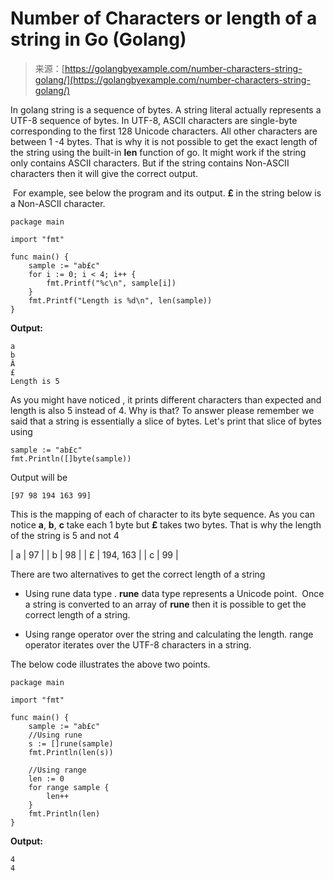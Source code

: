 <!--yml
category: 未分类
date: 2024-10-13 06:14:15
-->

# Number of Characters or length of a string in Go (Golang)

> 来源：[https://golangbyexample.com/number-characters-string-golang/](https://golangbyexample.com/number-characters-string-golang/)

In golang string is a sequence of bytes. A string literal actually represents a UTF-8 sequence of bytes. In UTF-8, ASCII characters are single-byte corresponding to the first 128 Unicode characters. All other characters are between 1 -4 bytes. That is why it is not possible to get the exact length of the string using the built-in **len** function of go. It might work if the string only contains ASCII characters. But if the string contains Non-ASCII characters then it will give the correct output.

 For example, see below the program and its output. **£** in the string below is a Non-ASCII character.

```
package main

import "fmt"

func main() {
    sample := "ab£c"
    for i := 0; i < 4; i++ {
        fmt.Printf("%c\n", sample[i])
    }
    fmt.Printf("Length is %d\n", len(sample))
}
```

**Output:**

```
a
b
Â
£
Length is 5
```

As you might have noticed , it prints different characters than expected and length is also 5 instead of 4\. Why is that? To answer please remember we said that a string is essentially a slice of bytes. Let's print that slice of bytes using

```
sample := "ab£c"
fmt.Println([]byte(sample))
```

Output will be

```
[97 98 194 163 99]
```

This is the mapping of each of character to its byte sequence. As you can notice **a**, **b**, **c** take each 1 byte but **£** takes two bytes. That is why the length of the string is 5 and not 4

| a | 97 |
| b | 98 |
| £ | 194, 163 |
| c | 99 |

There are two alternatives to get the correct length of a string

*   Using rune data type . **rune** data type represents a Unicode point.  Once a string is converted to an array of **rune** then it is possible to get the correct length of a string.

*   Using range operator over the string and calculating the length. range operator iterates over the UTF-8 characters in a string.

The below code illustrates the above two points.

```
package main

import "fmt"

func main() {
    sample := "ab£c"
    //Using rune
    s := []rune(sample)
    fmt.Println(len(s))

    //Using range
    len := 0
    for range sample {
        len++
    }
    fmt.Println(len)
}
```

**Output:**

```
4
4
```